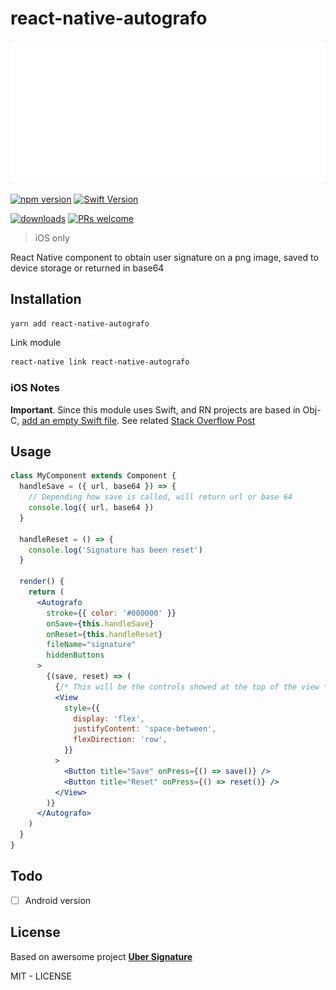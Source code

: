 # react-native-autografo

![React Native Autografo](resources/autografo.gif)

[![npm version](https://img.shields.io/npm/v/react-native-autografo.svg)](https://img.shields.io/npm/v/react-native-autografo.svg)
[![Swift Version](https://img.shields.io/badge/Swift-4.0.x-orange.svg)](https://swift.org)

[![downloads](https://img.shields.io/npm/dw/react-native-autografo.svg)](https://img.shields.io/npm/dw/react-native-autografo.svg)
[![PRs welcome](https://img.shields.io/badge/PRs-welcome-brightgreen.svg)](http://makeapullrequest.com)

> iOS only

React Native component to obtain user signature on a png image, saved to device storage or returned in base64

## Installation

```bash
yarn add react-native-autografo
```

Link module

```bash
react-native link react-native-autografo
```

### iOS Notes

**Important**. Since this module uses Swift, and RN projects are based in Obj-C, <ins>add an empty Swift file</ins>. See related [Stack Overflow Post](https://stackoverflow.com/questions/50096025/it-gives-errors-when-using-swift-static-library-with-objective-c-project)

## Usage

```jsx
class MyComponent extends Component {
  handleSave = ({ url, base64 }) => {
    // Depending how save is called, will return url or base 64
    console.log({ url, base64 })
  }

  handleReset = () => {
    console.log('Signature has been reset')
  }

  render() {
    return (
      <Autografo
        stroke={{ color: '#000000' }}
        onSave={this.handleSave}
        onReset={this.handleReset}
        fileName="signature"
        hiddenButtons
      >
        {(save, reset) => (
          {/* This will be the controls showed at the top of the view */}
          <View
            style={{
              display: 'flex',
              justifyContent: 'space-between',
              flexDirection: 'row',
            }}
          >
            <Button title="Save" onPress={() => save()} />
            <Button title="Reset" onPress={() => reset()} />
          </View>
        )}
      </Autografo>
    )
  }
}
```

## Todo

- [ ] Android version

## License

Based on awersome project [**Uber Signature**](https://github.com/uber/UberSignature)

MIT - LICENSE
